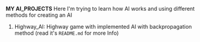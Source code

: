 **MY AI_PROJECTS**
Here I'm trying to learn how AI works and using different methods for creating an AI
1. Highway_AI: Highway game with implemented AI with backpropagation method (read it's `README.md` for more Info)
